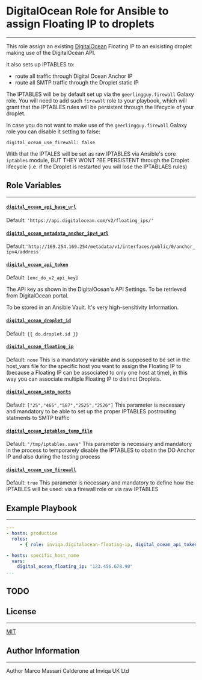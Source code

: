 # DigitalOcean Role for Ansible to assign Floating IP to droplets
------------
This role assign an existing [DigitalOcean][digitalocean] Floating IP to an exisisting droplet making use of the DigitalOcean API.

It also sets up IPTABLES to:
- route all traffic through Digital Ocean Anchor IP
- route all SMTP traffic through the Droplet static IP

The IPTABLES will be by default set up via the `geerlingguy.firewall` Galaxy role.
You will need to add such `firewall` role to your playbook, which will grant that the IPTABLES rules will be persistent through the lifecycle of your droplet.

In case you do not want to make use of the `geerlingguy.firewall` Galaxy role you can disable it setting to false:
```
digital_ocean_use_firewall: false
```
With that the IPTALES will be set as raw IPTABLES via Ansible's core `iptables` module, BUT THEY WONT ?BE PERSISTENT through the Droplet lifecycle (i.e. if the Droplet is restarted you will lose the IPTABLAES rules)

## Role Variables
------------

#### [`digital_ocean_api_base_url`][digital_ocean_api_base_url]
Default: `'https://api.digitalocean.com/v2/floating_ips/'`

#### [`digital_ocean_metadata_anchor_ipv4_url`][digital_ocean_metadata_anchor_ipv4_url]
Default:`'http://169.254.169.254/metadata/v1/interfaces/public/0/anchor_ipv4/address'`

#### [`digital_ocean_api_token`][digital_ocean_api_token]
Default: `[enc_do_v2_api_key]`

The API key as shown in the DigitalOcean's API Settings.
To be retrieved from DigitalOcean portal.

To be stored in an Ansible Vault. It's very high-sensitivity Information.
#### [`digital_ocean_droplet_id`][digital_ocean_droplet_id]
Default: `{{ do.droplet.id }}`

#### [`digital_ocean_floating_ip`][digital_ocean_floating_ip]
Default: `none`
This is a mandatory variable and is supposed to be set in the host_vars file for the specific host you want to assign the Floating IP to (because a Floating IP can be associated to only one host at time), in this way you can associate multiple Floating IP to distinct Droplets.

#### [`digital_ocean_smtp_ports`][digital_ocean_smtp_ports]
Default: `["25","465","587","2525","2526"]`
This parameter is necessary and mandatory to be able to set up the proper IPTABLES postrouting statments to SMTP traffic

#### [`digital_ocean_iptables_temp_file`][digital_ocean_iptables_temp_file]
Default: `"/tmp/iptables.save"`
This parameter is necessary and mandatory in the process to temporarely disable the IPTABLES to obatin the DO Anchor IP and also during the testing process

#### [`digital_ocean_use_firewall`][digital_ocean_use_firewall]
Default: `true`
This parameter is necessary and mandatory to define how the IPTABLES will be used: via a firewall role or via raw IPTABLES

## Example Playbook
----------------

```YAML
---
- hosts: production
  roles:
     - { role: inviqa.digitalocean-floating-ip, digital_ocean_api_token: 'abcdef012234343' }

- hosts: specific_host_name
  vars:
    digital_ocean_floating_ip: "123.456.678.90"
...
```
## TODO

## License
-------

[MIT][licence]

## Author Information
------------------
Author Marco Massari Calderone at Inviqa UK Ltd

[github]: https://github.com/inviqa/ansible-digitalocean-floating-ip "Github location of this role"
[digitalocean]: https://digitalocean.com "DigitalOcean website"
[digital_ocean_api_base_url]:
https://github.com/inviqa/ansible-digitalocean-floating-ip/blob/master/defaults/main.yml#L2 "Link to variable on master"
[digital_ocean_metadata_anchor_ipv4_url]:
https://github.com/inviqa/ansible-digitalocean-floating-ip/blob/master/defaults/main.yml#L3 "Link to variable on master"
[digital_ocean_api_token]: https://github.com/inviqa/ansible-digitalocean-floating-ip/blob/master/defaults/main.yml#L4 "Link to variable on master"
[digital_ocean_droplet_id]: https://github.com/inviqa/ansible-digitalocean-floating-ip/blob/master/defaults/main.yml#L5 "Link to variable on master"
[digital_ocean_floating_ip]: https://github.com/inviqa/ansible-digitalocean-floating-ip/blob/master/defaults/main.yml#L6 "Link to variable on master"
[digital_ocean_smtp_ports]: https://github.com/inviqa/ansible-digitalocean-floating-ip/blob/master/defaults/main.yml#L7 "Link to variable on master"
[digital_ocean_iptables_temp_file]: https://github.com/inviqa/ansible-digitalocean-floating-ip/blob/master/defaults/main.yml#L8 "Link to variable on master"
[digital_ocean_use_firewall]: https://github.com/inviqa/ansible-digitalocean-floating-ip/blob/master/defaults/main.yml#L9 "Link to variable on master"
[licence]: https://raw.githubusercontent.com/inviqa/ansible-digitalocean-floating-ip/master/LICENSE
